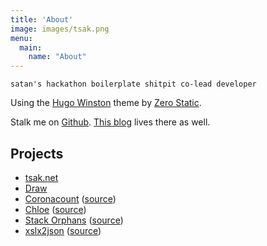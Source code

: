 ```yaml
---
title: 'About'
image: images/tsak.png
menu:
  main:
    name: "About"
---
```


`satan's hackathon boilerplate shitpit co-lead developer`

Using the [Hugo Winston](https://github.com/zerostaticthemes/hugo-winston-theme) theme by [Zero Static](https://www.zerostatic.io/).

Stalk me on [Github](https://github.com/tsak). [This blog](https://github.com/tsak/tsak.dev) lives there as well.

## Projects

- [tsak.net](https://tsak.net/)
- [Draw](https://draw.tsak.net/)
- [Coronacount](https://cc.tsak.net/) ([source](https://github.com/tsak/coronacount))
- [Chloe](https://chloe.tsak.net/) ([source](https://github.com/tsak/chloe))
- [Stack Orphans](https://stackorphans.tsak.net/) ([source](https://github.com/tsak/stackorphans))
- [xslx2json](https://xlsx2json.tsak.net/) ([source](https://github.com/tsak/xlsx2json-api))